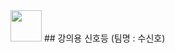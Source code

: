 
<img src ="https://user-images.githubusercontent.com/121835105/230527693-ebc18f63-2fdf-40e4-94a8-2ac89164715b.png" width="50" height="50">
## 강의용 신호등 (팀명 : 수신호)
 

